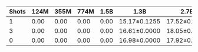 |   Shots |   124M |   355M |   774M |   1.5B | 1.3B         | 2.7B         | 6B           |
|---------|--------|--------|--------|--------|--------------|--------------|--------------|
|       1 |   0.00 |   0.00 |   0.00 |   0.00 | 15.17±0.1255 | 17.52±0.1745 | 18.57±0.3374 |
|       3 |   0.00 |   0.00 |   0.00 |   0.00 | 16.61±0.0000 | 18.05±0.0000 | 19.53±0.0000 |
|       0 |   0.00 |   0.00 |   0.00 |   0.00 | 16.98±0.0000 | 17.92±0.0000 | 18.99±0.0000 |